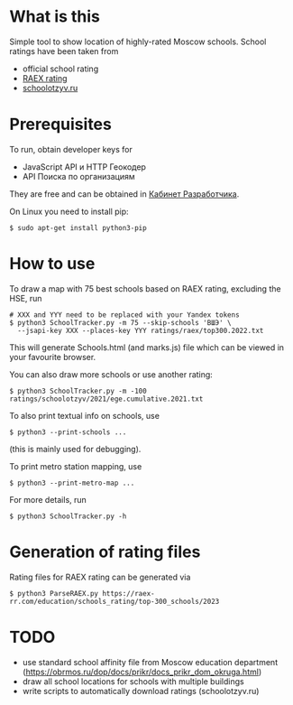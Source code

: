 # What is this

Simple tool to show location of highly-rated Moscow schools.
School ratings have been taken from
* official school rating
* [RAEX rating](https://raex-a.ru/releases/2020/21April)
* [schoolotzyv.ru](https://schoolotzyv.ru/)

# Prerequisites

To run, obtain developer keys for
* JavaScript API и HTTP Геокодер
* API Поиска по организациям

They are free and can be obtained in
[Кабинет Разработчика](https://developer.tech.yandex.ru/keys).

On Linux you need to install pip:
```
$ sudo apt-get install python3-pip
```

# How to use

To draw a map with 75 best schools based on RAEX rating, excluding the HSE, run
```
# XXX and YYY need to be replaced with your Yandex tokens
$ python3 SchoolTracker.py -m 75 --skip-schools 'ВШЭ' \
  --jsapi-key XXX --places-key YYY ratings/raex/top300.2022.txt
```
This will generate Schools.html (and marks.js) file which can be viewed in your favourite browser.

You can also draw more schools or use another rating:
```
$ python3 SchoolTracker.py -m -100 ratings/schoolotzyv/2021/ege.cumulative.2021.txt
```

To also print textual info on schools, use
```
$ python3 --print-schools ...
```
(this is mainly used for debugging).

To print metro station mapping, use
```
$ python3 --print-metro-map ...
```

For more details, run
```
$ python3 SchoolTracker.py -h
```

# Generation of rating files

Rating files for RAEX rating can be generated via
```
$ python3 ParseRAEX.py https://raex-rr.com/education/schools_rating/top-300_schools/2023
```

# TODO

* use standard school affinity file from Moscow education department (https://obrmos.ru/dop/docs/prikr/docs_prikr_dom_okruga.html)
* draw all school locations for schools with multiple buildings
* write scripts to automatically download ratings (schoolotzyv.ru)

